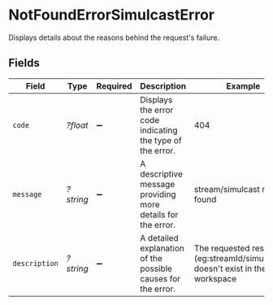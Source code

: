 # NotFoundErrorSimulcastError

Displays details about the reasons behind the request's failure.


## Fields

| Field                                                                           | Type                                                                            | Required                                                                        | Description                                                                     | Example                                                                         |
| ------------------------------------------------------------------------------- | ------------------------------------------------------------------------------- | ------------------------------------------------------------------------------- | ------------------------------------------------------------------------------- | ------------------------------------------------------------------------------- |
| `code`                                                                          | *?float*                                                                        | :heavy_minus_sign:                                                              | Displays the error code indicating the type of the error.                       | 404                                                                             |
| `message`                                                                       | *?string*                                                                       | :heavy_minus_sign:                                                              | A descriptive message providing more details for the error.                     | stream/simulcast not found                                                      |
| `description`                                                                   | *?string*                                                                       | :heavy_minus_sign:                                                              | A detailed explanation of the possible causes for the error.<br/>               | The requested resource (eg:streamId/simulcastId) doesn't exist in the workspace |